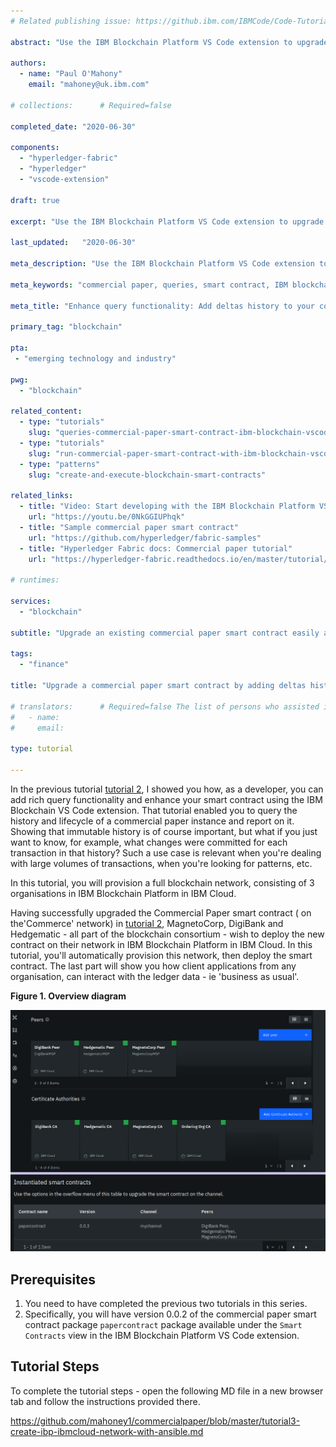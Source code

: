 ```yaml
---
# Related publishing issue: https://github.ibm.com/IBMCode/Code-Tutorials/issues/493

abstract: "Use the IBM Blockchain Platform VS Code extension to upgrade an existing commercial paper smart contract easily, and add further query capability."

authors:
  - name: "Paul O'Mahony"
    email: "mahoney@uk.ibm.com"

# collections:		# Required=false

completed_date:	"2020-06-30"

components:
  - "hyperledger-fabric"
  - "hyperledger"
  - "vscode-extension"
  
draft: true

excerpt: "Use the IBM Blockchain Platform VS Code extension to upgrade an existing commercial paper smart contract easily, and add further query capability."

last_updated:	"2020-06-30"

meta_description: "Use the IBM Blockchain Platform VS Code extension to upgrade an existing commercial paper smart contract easily, and add further query capability."

meta_keywords: "commercial paper, queries, smart contract, IBM blockchain, IBM blockchain platform, VS Code extension, Hyperledger Fabric"

meta_title: "Enhance query functionality: Add deltas history to your commercial paper sample using the IBM Blockchain VS Code extension"

primary_tag: "blockchain"

pta:
 - "emerging technology and industry"

pwg:
  - "blockchain"

related_content:
  - type: "tutorials"
    slug: "queries-commercial-paper-smart-contract-ibm-blockchain-vscode-extension"
  - type: "tutorials"
    slug: "run-commercial-paper-smart-contract-with-ibm-blockchain-vscode-extension"
  - type: "patterns"
    slug: "create-and-execute-blockchain-smart-contracts"

related_links:
  - title: "Video: Start developing with the IBM Blockchain Platform VS Code Extension"
    url: "https://youtu.be/0NkGGIUPhqk"
  - title: "Sample commercial paper smart contract"
    url: "https://github.com/hyperledger/fabric-samples"
  - title: "Hyperledger Fabric docs: Commercial paper tutorial"
    url: "https://hyperledger-fabric.readthedocs.io/en/master/tutorial/commercial_paper.html"

# runtimes:

services:
  - "blockchain"

subtitle: "Upgrade an existing commercial paper smart contract easily and add further query capability"

tags:
  - "finance"

title: "Upgrade a commercial paper smart contract by adding deltas history query capability"

# translators:		# Required=false The list of persons who assisted in translation.
#   - name:
#     email:

type: tutorial

---
```


In the previous tutorial [tutorial 2](https://developer.ibm.com/tutorials/queries-commercial-paper-smart-contract-ibm-blockchain-vscode-extension), I showed you how, as a developer, you can add rich query functionality and enhance your smart contract using the IBM Blockchain VS Code extension. That tutorial enabled you to query the history and lifecycle of a commercial paper instance and report on it. Showing that immutable history is of course important, but what if you just want to know, for example, what changes were committed for each transaction in that history? Such a use case is relevant when you're dealing with large volumes of transactions, when you're looking for patterns, etc.

In this tutorial, you will provision a full blockchain network, consisting of 3 organisations in IBM Blockchain Platform in IBM Cloud. 

Having successfully upgraded the Commercial Paper smart contract ( on the'Commerce' network) in [tutorial 2](https://github.com/mahoney1/commercialpaper/blob/master/tutorial2-queries-commercial-paper-smart-contract-ibm-blockchain-vscode-extension.md), MagnetoCorp, DigiBank and Hedgematic - all part of the blockchain consortium - wish to deploy the new contract on their network in IBM Blockchain Platform in IBM Cloud. In this tutorial, you'll automatically provision this network, then deploy the smart contract. The last part will show you how client applications from any organisation, can interact with the ledger data - ie 'business as usual'.

**Figure 1. Overview diagram**

![Overview diagram](images/ibp-cons-summary.png)


## Prerequisites

1. You need to have completed the previous two tutorials in this series.
2. Specifically, you will have version 0.0.2 of the commercial paper smart contract package `papercontract` package available under the `Smart Contracts` view in the IBM Blockchain Platform VS Code extension.


## Tutorial Steps

To complete the tutorial steps - open the following MD file in a new browser tab and follow the instructions provided there.

https://github.com/mahoney1/commercialpaper/blob/master/tutorial3-create-ibp-ibmcloud-network-with-ansible.md

